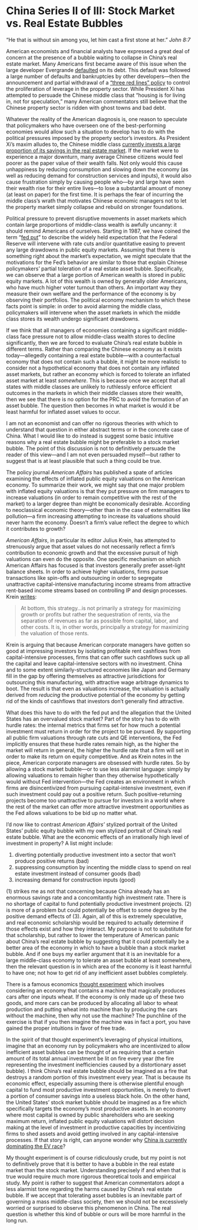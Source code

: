 # China Series II of III: Stock Market vs. Real Estate Bubbles

“He that is without sin among you, let him cast a first stone at her.” *John 8:7*

American economists and financial analysts have expressed a great deal of concern at the presence of a bubble waiting to collapse in China’s real estate market.  Many Americans first became aware of this issue when the large developer Evergrande [defaulted](https://www.reuters.com/world/china/inside-downfall-embattled-property-developer-china-evergrande-2023-08-31/) on its debt.  This default was followed a large number of defaults and bankruptcies by other developers—then the announcement and partial withdrawal of a [“three red lines” policy](https://www.bloomberg.com/news/articles/2023-01-06/china-may-ease-three-red-lines-property-rules-in-drastic-shift) to control the proliferation of leverage in the property sector.  While President Xi has attempted to persuade the Chinese middle class that “housing is for living in, not for speculation,” many American commentators still believe that the Chinese property sector is ridden with ghost towns and bad debt. 

Whatever the reality of the American diagnosis is, one reason to speculate that policymakers who have overseen one of the best-performing economies would allow such a situation to develop has to do with the political pressures imposed by the property sector’s investors. As President Xi’s maxim alludes to, the Chinese middle class [currently invests a large proportion of its savings in the real estate market](https://www.google.com/search?q=See+the+table+at+Kenneth+Rogoff+and+Yuanchen+Yang%2C+Has+China%E2%80%99s+Housing+Production+Peaked%3F%2C+21+CHINA+WORLD+ECON.+1%2C+1+(2021).&oq=See+the+table+at+Kenneth+Rogoff+and+Yuanchen+Yang%2C+Has+China%E2%80%99s+Housing+Production+Peaked%3F%2C+21+CHINA+WORLD+ECON.+1%2C+1+(2021).&gs_lcrp=EgZjaHJvbWUyBggAEEUYOdIBBzIyOGowajeoAgCwAgA&sourceid=chrome&ie=UTF-8).  If the market were to experience a major downturn, many average Chinese citizens would feel poorer as the paper value of their wealth falls. Not only would this cause unhappiness by reducing consumption and slowing down the economy (as well as reducing demand for construction services and inputs), it would also cause frustration simply by causing people who—by and large have seen their wealth rise for their entire lives—to lose a substantial amount of money (at least on paper) for the first time. It is perhaps the fear of incurring the middle class’s wrath that motivates Chinese economic managers not to let the property market simply collapse and rebuild on stronger foundations.

Political pressure to prevent disruptive movements in asset markets which contain large proportions of middle-class wealth is awfully uncanny: it should remind Americans of ourselves. Starting in 1987, we have coined the term “[fed put](https://www.nber.org/system/files/working_papers/w26894/w26894.pdf)” to describe the widely held expectation that the Federal Reserve will intervene with rate cuts and/or quantitative easing to prevent any large drawdowns in public equity markets.  Assuming that there is something right about the market’s expectation, we might speculate that the motivations for the Fed’s behavior are similar to those that explain Chinese policymakers’ partial toleration of a real estate asset bubble. Specifically, we can observe that a large portion of American wealth is stored in public equity markets.  A lot of this wealth is owned by generally older Americans, who have much higher voter turnout than others.  An important way they measure their own welfare and the performance of the economy is by observing their portfolios.  The political economy mechanism to which these facts point is simple: in order to avoid alarming the middle class, policymakers will intervene when the asset markets in which the middle class stores its wealth undergo significant drawdowns.

If we think that all managers of economies containing a significant middle-class face pressure not to allow middle-class wealth stores to decline significantly, then we are forced to evaluate China’s real estate bubble in different terms. Rather than comparing the Chinese economy as it exists today—allegedly containing a real estate bubble—with a counterfactual economy that does not contain such a bubble, it might be more realistic to consider not a hypothetical economy that does not contain any inflated asset markets, but rather an economy which is forced to tolerate an inflated asset market at least *somewhere*. This is because once we accept that all states with middle classes are unlikely to ruthlessly enforce efficient outcomes in the markets in which their middle classes store their wealth, then we see that there is no option for the PRC to avoid the formation of an asset bubble. The question then becomes in what market is would it be least harmful for inflated asset values to occur.

I am not an economist and can offer no rigorous theories with which to understand that question in either abstract terms or in the concrete case of China. What I would like to do instead is suggest some basic intuitive reasons why a real estate bubble might be preferable to a stock market bubble. The point of this discussion is not to definitively persuade the reader of this view—and I am not even persuaded myself—but rather to suggest that is at least plausible that such a thing could be true. 

The policy journal *American Affairs* has published a spate of articles examining the effects of inflated public equity valuations on the American economy.  To summarize their work, we might say that one major problem with inflated equity valuations is that they put pressure on firm managers to increase valuations (in order to remain competitive with the rest of the market) to a larger degree than might be economically desirable.  According to neoclassical economic theory—other than in the case of externalities like pollution—a firm increasing attempting to increase its valuations should never harm the economy. Doesn’t a firm’s value reflect the degree to which it contributes to growth?

*American Affairs*, in particular its editor Julius Krein, has attempted to strenuously argue that asset values do not necessarily reflect a firm’s contribution to economic growth and that the excessive pursuit of high valuations can even do the opposite. One specific mechanism on which American Affairs has focused is that investors generally prefer asset-light balance sheets.  In order to achieve higher valuations, firms pursue transactions like spin-offs and outsourcing in order to segregate unattractive capital-intensive manufacturing income streams from attractive rent-based income streams based on controlling IP and design processes. Krein [writes](https://americanaffairsjournal.org/2021/08/the-value-of-nothing-capital-versus-growth/):

> At bottom, this strategy…is not primarily a strategy for maximizing growth or profits but rather the sequestration of rents, via the separation of revenues as far as possible from capital, labor, and other costs. It is, in other words, principally a strategy for maximizing the valuation of those rents. 

Krein is arguing that because American corporate managers have gotten so good at impressing investors by isolating profitable rent cashflows from capital-intensive processes, firms that can offer such cashflows suck up all the capital and leave capital-intensive sectors with no investment. China and to some extent similarly-structured economies like Japan and Germany fill in the gap by offering themselves as attractive jurisdictions for outsourcing this manufacturing, with attractive wage arbitrage dynamics to boot. The result is that even as valuations increase, the valuation is actually derived from *reducing* the productive potential of the economy by getting rid of the kinds of cashflows that investors don’t generally find attractive.  

What does this have to do with the fed put and the allegation that the United States has an overvalued stock market? Part of the story has to do with hurdle rates: the internal metrics that firms set for how much a potential investment must return in order for the project to be pursued. By supporting all public firm valuations through rate cuts and QE interventions, the Fed implicitly ensures that these hurdle rates remain high, as the higher the market will return in general, the higher the hurdle rate that a firm will set in order to make its return on equity competitive.  And as Krein notes in the piece, American corporate managers are obsessed with hurdle rates.  So by allowing a stock market bubble—or to use less alarmist language: simply by allowing valuations to remain higher than they otherwise hypothetically would without Fed intervention—the Fed creates an environment in which firms are disincentivized from pursuing capital-intensive investment, even if such investment could pay out a positive return. Such positive-returning projects become too unattractive to pursue for investors in a world where the rest of the market can offer more attractive investment opportunities as the Fed allows valuations to be bid up no matter what.

I’d now like to contrast *American Affairs’* stylized portrait of the United States’ public equity bubble with my own stylized portrait of China’s real estate bubble. What are the economic effects of an irrationally high level of investment in property? A list might include:
1. diverting potentially productive investment into a sector that won’t produce positive returns (bad)
2. suppressing consumption by incenting the middle class to spend on real estate investment instead of consumer goods (bad)
3. increasing demand for construction inputs (good)

(1) strikes me as not that concerning because China already has an enormous savings rate and a concomitantly high investment rate. There is no shortage of capital to fund potentially productive investment projects. (2) is more of a problem but could potentially be offset to some degree by the positive demand effects of (3). Again, all of this is extremely speculative, and real economic scholarship would be required to actually determine if those effects exist and how they interact.  My purpose is not to substitute for that scholarship, but rather to lower the temperature of American panic about China’s real estate bubble by suggesting that it could potentially be a better area of the economy in which to have a bubble than a stock market bubble. And if one buys my earlier argument that it is an inevitable for a large middle-class economy to tolerate an asset bubble at least somewhere, then the relevant question is in which area of the economy is it least harmful to have one; not how to get rid of any inefficient asset bubbles completely. 

There is a famous economics [thought experiment](https://www.google.com/search?q=aei+thought+experiment+cars+wheat&oq=aei+thought+experiment+cars+wheat&gs_lcrp=EgZjaHJvbWUyBggAEEUYOTIHCAEQIRigATIHCAIQIRigATIHCAMQIRigATIHCAQQIRigAdIBCDUxMzhqMGo3qAIAsAIA&sourceid=chrome&ie=UTF-8) which involves considering an economy that contains a machine that magically produces cars after one inputs wheat.  If the economy is only made up of these two goods, and more cars can be produced by allocating all labor to wheat production and putting wheat into machine than by producing the cars without the machine, then why not use the machine? The punchline of the exercise is that if you then imagine the machine was in fact a port, you have gained the proper intuitions in favor of free trade. 

In the spirit of that thought experiment’s leveraging of physical intuitions, imagine that an economy run by policymakers who are incentivized to allow inefficient asset bubbles can be thought of as requiring that a certain amount of its total annual investment be lit on fire every year (the fire representing the investment inefficiencies caused by a distortionary asset bubble). I think China’s real estate bubble should be imagined as a fire that destroys a random portion of this investment every year. That is because its economic effect, especially assuming there is otherwise plentiful enough capital to fund most productive investment opportunities, is merely to divert a portion of consumer savings into a useless black hole. On the other hand, the United States’ stock market bubble should be imagined as a fire which specifically targets the economy’s most productive assets. In an economy where most capital is owned by public shareholders who are seeking maximum return, inflated public equity valuations will distort decision making at the level of investment in productive capacities by incentivizing firms to shed assets and avoid getting involved in any capital-intensive processes. If that story is right, can anyone wonder why [China is currently dominating the EV race](https://asiatimes.com/2024/07/chinas-subsidies-create-not-destroy-value/)? 

My thought experiment is of course ridiculously crude, but my point is not to definitively prove that it is better to have a bubble in the real estate market than the stock market. Understanding precisely if and when that is true would require much more rigorous theoretical tools and empirical study. My point is rather to suggest that American commentators adopt a less alarmist tone regarding the harms caused by China’s real estate bubble. If we accept that tolerating asset bubbles is an inevitable part of governing a mass middle-class society, then we should not be excessively worried or surprised to observe this phenomenon in China. The real question is whether this kind of bubble or ours will be more harmful in the long run. 
















